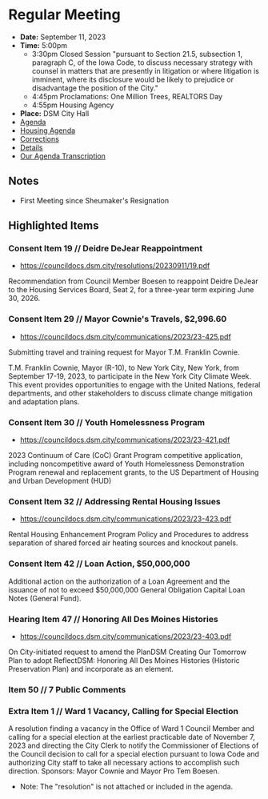 # Regular Meeting

- **Date:** September 11, 2023
- **Time:** 5:00pm
    - 3:30pm Closed Session "pursuant to Section 21.5, subsection 1, paragraph C, of the Iowa Code, to discuss necessary strategy with counsel in matters that are presently in litigation or where litigation is imminent, where its disclosure would be likely to prejudice or disadvantage the position of the City."
    - 4:45pm Proclamations: One Million Trees, REALTORS Day
    - 4:55pm Housing Agency
- **Place:** DSM City Hall
- [Agenda](https://councildocs.dsm.city/agendas/ag20230911.pdf)
- [Housing Agenda](https://councildocs.dsm.city/agendas/mg20230911.pdf)
- [Corrections](https://councildocs.dsm.city/corrections/20230911%20CAP.pdf)
- [Details](https://www.dsm.city/citycouncil_detail_T60_R2473.php)
- [Our Agenda Transcription](#/view/agenda~2023~transcription~09-11_RM)

## Notes

- First Meeting since Sheumaker's Resignation

## Highlighted Items

### Consent Item 19 // Deidre DeJear Reappointment

- https://councildocs.dsm.city/resolutions/20230911/19.pdf

Recommendation from Council Member Boesen to reappoint Deidre DeJear to the Housing Services Board, Seat 2, for a three-year term expiring June 30, 2026. 

### Consent Item 29 // Mayor Cownie's Travels,  $2,996.60

- https://councildocs.dsm.city/communications/2023/23-425.pdf

Submitting travel and training request for Mayor T.M. Franklin Cownie.

T.M. Franklin Cownie, Mayor (R-10), to New York City, New York, from September 17-19, 2023,
to participate in the New York City Climate Week. This event provides opportunities to engage with
the United Nations, federal departments, and other stakeholders to discuss climate change mitigation
and adaptation plans.

### Consent Item 30 // Youth Homelessness Program

- https://councildocs.dsm.city/communications/2023/23-421.pdf

2023 Continuum of Care (CoC) Grant Program competitive application, including noncompetitive award of Youth Homelessness Demonstration Program renewal and replacement grants, to the US Department of Housing and Urban Development (HUD) 

### Consent Item 32 // Addressing Rental Housing Issues

- https://councildocs.dsm.city/communications/2023/23-423.pdf

Rental Housing Enhancement Program Policy and Procedures to address separation of shared forced air heating sources and knockout panels. 

### Consent Item 42 // Loan Action, $50,000,000

Additional action on the authorization of a Loan Agreement and the issuance of not to exceed $50,000,000 General Obligation Capital Loan Notes (General Fund). 

### Hearing Item 47 // Honoring All Des Moines Histories

- https://councildocs.dsm.city/communications/2023/23-403.pdf

On City-initiated request to amend the PlanDSM Creating Our Tomorrow Plan to adopt ReflectDSM: Honoring All Des Moines Histories (Historic Preservation Plan) and incorporate as an element. 

### Item 50 // 7 Public Comments

### Extra Item 1 // Ward 1 Vacancy, Calling for Special Election

A resolution finding a vacancy in the Office of Ward 1 Council Member and calling for a special election at the earliest practicable date of November 7, 2023 and directing the City Clerk to notify the Commissioner of Elections of the Council decision to call for a special election pursuant to Iowa Code and authorizing City staff to take all necessary actions to accomplish such direction. Sponsors: Mayor Cownie and Mayor Pro Tem Boesen. 

- Note: The "resolution" is not attached or included in the agenda.
